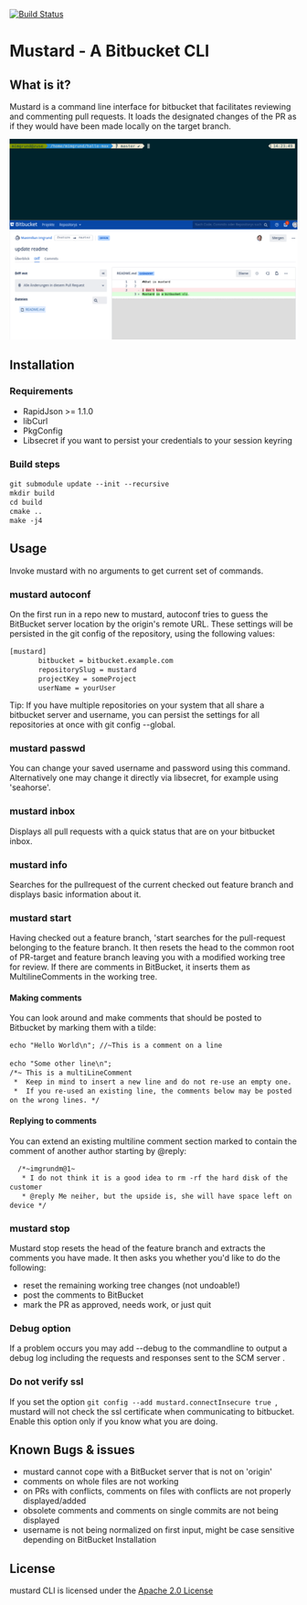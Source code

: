 [![Build Status](https://travis-ci.org/TNG/mustard-cli.svg?branch=release)](https://travis-ci.org/TNG/mustard-cli)
# Mustard - A Bitbucket CLI
## What is it?
Mustard is a command line interface for bitbucket that facilitates reviewing and commenting pull requests. It loads the designated changes of the PR as if they would have been made locally on the target branch.

![](doc/mustard.gif)
## Installation
### Requirements
- RapidJson >= 1.1.0
- libCurl
- PkgConfig
- Libsecret if you want to persist your credentials to your session keyring

### Build steps
    git submodule update --init --recursive
    mkdir build
    cd build
    cmake ..
    make -j4

## Usage
 Invoke mustard with no arguments to get current set of commands.
 ### mustard autoconf
 On the first run in a repo new to mustard, autoconf tries to guess the BitBucket server location by the origin's remote
 URL. These settings will be persisted in the git config of the repository, using the following values:
 
    [mustard]
           bitbucket = bitbucket.example.com
           repositorySlug = mustard
           projectKey = someProject
           userName = yourUser
 Tip: If you have multiple repositories on your system that all share a bitbucket server and username, you can
 persist the settings for all repositories at once with git config --global.
 ### mustard passwd
 You can change your saved username and password using this command. Alternatively one may change it directly via libsecret,
 for example using 'seahorse'.
 
 ### mustard inbox
 Displays all pull requests with a quick status that are on your bitbucket inbox.
 
 ### mustard info
 Searches for the pullrequest of the current checked out feature branch and displays basic information about it.
 ### mustard start
 Having checked out a feature branch, 'start searches for the pull-request belonging to the feature branch.
 It then resets the head to the common root of PR-target and feature branch leaving you with a modified working tree
 for review. If there are comments in BitBucket, it inserts them as MultilineComments in the working tree.
 #### Making comments
 You can look around and make comments that should be posted to Bitbucket by marking them with a tilde:
 
    echo "Hello World\n"; //~This is a comment on a line
    
    echo "Some other line\n";
    /*~ This is a multiLineComment
     *  Keep in mind to insert a new line and do not re-use an empty one.
     *  If you re-used an existing line, the comments below may be posted on the wrong lines. */
     
   #### Replying to comments
   You can extend an existing multiline comment section marked to contain the comment of another author starting by @reply:
   
      /*~imgrundm@1~
       * I do not think it is a good idea to rm -rf the hard disk of the customer
       * @reply Me neiher, but the upside is, she will have space left on device */
     
   ### mustard stop
   Mustard stop resets the head of the feature branch and extracts the comments you have made.
   It then asks you whether you'd like to do the following:
   - reset the remaining working tree changes (not undoable!)
   - post the comments to BitBucket
   - mark the PR as approved, needs work, or just quit
   
   ### Debug option
   If a problem occurs you may add --debug to the commandline to output a debug log including the requests and responses
   sent to the SCM server .

   ### Do not verify ssl
If you set the option `git config --add mustard.connectInsecure true `, mustard will not check the ssl certificate when communicating to bitbucket. Enable this option only if you know what you are doing.
   
## Known Bugs & issues
- mustard cannot cope with a BitBucket server that is not on 'origin'
- comments on whole files are not working
- on PRs with conflicts, comments on files with conflicts are not properly displayed/added
- obsolete comments and comments on single commits are not being displayed
- username is not being normalized on first input, might be case sensitive depending on BitBucket Installation

## License
mustard CLI is licensed under the [Apache 2.0 License]( https://www.apache.org/licenses/LICENSE-2.0 )

